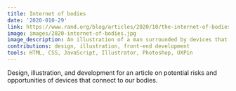 ```yaml
---
title: Internet of bodies
date: '2020-010-29'
link: https://www.rand.org/blog/articles/2020/10/the-internet-of-bodies-will-change-everything-for-better-or-worse.html
image: images/2020-internet-of-bodies.jpg
image_description: An illustration of a man surrounded by devices that collect data from people's bodies.
contributions: design, illustration, front-end development
tools: HTML, CSS, JavaScript, Illustrator, Photoshop, UXPin
---
```


Design, illustration, and development for an article on potential risks and opportunities of devices that connect to our bodies.

